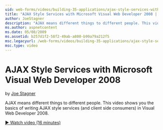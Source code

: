 ```yaml
---
uid: web-forms/videos/building-35-applications/ajax-style-services-with-microsoft-visual-web-developer-2008
title: "AJAX Style Services with Microsoft Visual Web Developer 2008 | Microsoft Docs"
author: JoeStagner
description: "AJAX means different things to different people. This video shows you the basics of writing AJAX style services (and client side consumers) in Visual Web Dev..."
ms.author: aspnetcontent
ms.date: 05/08/2009
ms.assetid: b257d1f2-58f2-49ab-a800-b99a79a212f5
msc.legacyurl: /web-forms/videos/building-35-applications/ajax-style-services-with-microsoft-visual-web-developer-2008
msc.type: video
---
```

AJAX Style Services with Microsoft Visual Web Developer 2008
====================
by [Joe Stagner](https://github.com/JoeStagner)

AJAX means different things to different people. This video shows you the basics of writing AJAX style services (and client side consumers) in Visual Web Developer 2008.

[&#9654; Watch video (16 minutes)](https://channel9.msdn.com/Blogs/ASP-NET-Site-Videos/ajax-style-services-with-microsoft-visual-web-developer-2008)
